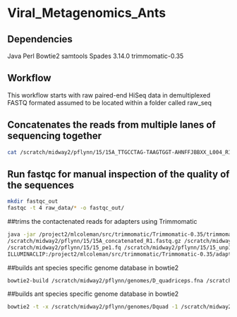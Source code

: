 # Viral_Metagenomics_Ants
## Dependencies 
Java
Perl
Bowtie2
samtools
Spades 3.14.0
trimmomatic-0.35 

## Workflow
This workflow starts with raw paired-end HiSeq data in demultiplexed FASTQ formated assumed to be located within a folder called raw_seq

## Concatenates the reads from multiple lanes of sequencing together  
```sh
cat /scratch/midway2/pflynn/15/15A_TTGCCTAG-TAAGTGGT-AHNFFJBBXX_L004_R1.fastq.gz /scratch/midway2/pflynn/15/15A_TTGCCTAG-TAAGTGGT-AHNFFJBBXX_L005_R1.fastq.gz /scratch/midway2/pflynn/15/15A_TTGCCTAG-TAAGTGGT-AHWYVLBBXX_L005_R1.fastq.gz > /scratch/midway2/pflynn/15/15A_concatenated_R1.fastq.gz
```
## Run fastqc for manual inspection of the quality of the sequences 
```sh
mkdir fastqc_out
fastqc -t 4 raw_data/* -o fastqc_out/
```
##trims the contactenated reads for adapters using Trimmomatic
```sh
java -jar /project2/mlcoleman/src/trimmomatic/Trimmomatic-0.35/trimmomatic-0.35.jar PE -phred33 \
/scratch/midway2/pflynn/15/15A_concatenated_R1.fastq.gz /scratch/midway2/pflynn/15/15A_concatenated_R2.fastq.gz  \
/scratch/midway2/pflynn/15/15_pe1.fq /scratch/midway2/pflynn/15/15_unp1.fq /scratch/midway2/pflynn/15/15_pe2.fq /scratch/midway2/pflynn/15/15_unp2.fq \
ILLUMINACLIP:/project2/mlcoleman/src/trimmomatic/Trimmomatic-0.35/adapters/TruSeq3-PE-2.fa:2:30:10 LEADING:3 TRAILING:3 SLIDINGWINDOW:4:15 MINLEN:36
```
##builds ant species specific genome database in bowtie2
```sh
bowtie2-build /scratch/midway2/pflynn/genomes/D_quadriceps.fna /scratch/midway2/pflynn/genomes/Dquad

```
##builds ant species specific genome database in bowtie2
```sh
bowtie2 -t -x /scratch/midway2/pflynn/genomes/Dquad -1 /scratch/midway2/pflynn/15/15_pe1.fq  -2 /scratch/midway2/pflynn/15/15_pe2.fq --un-conc /scratch/midway2/pflynn/15/15_conc_unmapped.fastq --al-conc /scratch/midway2/pflynn/15/15_conc_mapped.sam

```

